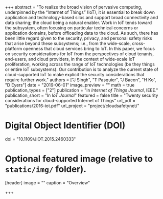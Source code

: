 +++
abstract = "To realize the broad vision of pervasive computing, underpinned by the “Internet of Things” (IoT), it is essential to break down application and technology-based silos and support broad connectivity and data sharing; the cloud being a natural enabler. Work in IoT tends toward the subsystem, often focusing on particular technical concerns or application domains, before offloading data to the cloud. As such, there has been little regard given to the security, privacy, and personal safety risks that arise beyond these subsystems; i.e., from the wide-scale, cross-platform openness that cloud services bring to IoT. In this paper, we focus on security considerations for IoT from the perspectives of cloud tenants, end-users, and cloud providers, in the context of wide-scale IoT proliferation, working across the range of IoT technologies (be they things or entire IoT subsystems). Our contribution is to analyze the current state of cloud-supported IoT to make explicit the security considerations that require further work."
authors = ["J Singh", "T Pasquier", "J Bacon", "H Ko", "D Eyers"]
date = "2016-06-01"
image_preview = ""
math = true
publication_types = ["2"]
publication = "In *Internet of Things Journal*, IEEE."
publication_short = "In *IoT Journal*"
featured = false
title = "Twenty security considerations for cloud-supported Internet of Things"
url_pdf = "publications/2016-iot.pdf"
url_project = "project/cloudsafetynet/"

# Digital Object Identifier (DOI)
doi = "10.1109/JIOT.2015.2460333"

# Optional featured image (relative to `static/img/` folder).
[header]
image = ""
caption = "Overview"

+++
